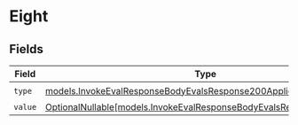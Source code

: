 # Eight


## Fields

| Field                                                                                                                                        | Type                                                                                                                                         | Required                                                                                                                                     | Description                                                                                                                                  |
| -------------------------------------------------------------------------------------------------------------------------------------------- | -------------------------------------------------------------------------------------------------------------------------------------------- | -------------------------------------------------------------------------------------------------------------------------------------------- | -------------------------------------------------------------------------------------------------------------------------------------------- |
| `type`                                                                                                                                       | [models.InvokeEvalResponseBodyEvalsResponse200ApplicationJSON8Type](../models/invokeevalresponsebodyevalsresponse200applicationjson8type.md) | :heavy_check_mark:                                                                                                                           | N/A                                                                                                                                          |
| `value`                                                                                                                                      | [OptionalNullable[models.InvokeEvalResponseBodyEvalsResponse200Value]](../models/invokeevalresponsebodyevalsresponse200value.md)             | :heavy_minus_sign:                                                                                                                           | N/A                                                                                                                                          |